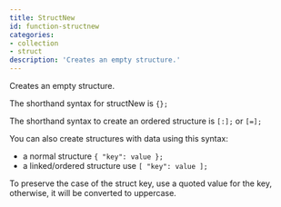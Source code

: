 ```yaml
---
title: StructNew
id: function-structnew
categories:
- collection
- struct
description: 'Creates an empty structure.'
---
```


Creates an empty structure.

The shorthand syntax for structNew is ``` {}; ```

The shorthand syntax to create an ordered structure is ``` [:]; ``` or ``` [=]; ```

You can also create structures with data using this syntax:

- a normal structure ``` { "key": value }; ```
- a linked/ordered structure use ``` [ "key": value ]; ```

To preserve the case of the struct key, use a quoted value for the key, otherwise, it will be converted to uppercase.
